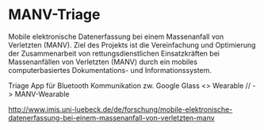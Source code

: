 # MANV-Triage

Mobile elektronische Datenerfassung bei einem Massenanfall von Verletzten (MANV).
Ziel des Projekts ist die Vereinfachung und Optimierung der Zusammenarbeit von rettungsdienstlichen 
Einsatzkräften bei Massenanfällen von Verletzten (MANV) durch ein mobiles computerbasiertes Dokumentations- 
und Informationssystem.

Triage App für Bluetooth Kommunikation zw. Google Glass <> Wearable // -> MANV-Wearable

http://www.imis.uni-luebeck.de/de/forschung/mobile-elektronische-datenerfassung-bei-einem-massenanfall-von-verletzten-manv
